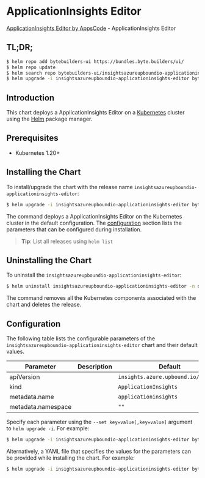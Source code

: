 # ApplicationInsights Editor

[ApplicationInsights Editor by AppsCode](https://byte.builders) - ApplicationInsights Editor

## TL;DR;

```bash
$ helm repo add bytebuilders-ui https://bundles.byte.builders/ui/
$ helm repo update
$ helm search repo bytebuilders-ui/insightsazureupboundio-applicationinsights-editor --version=v0.4.18
$ helm upgrade -i insightsazureupboundio-applicationinsights-editor bytebuilders-ui/insightsazureupboundio-applicationinsights-editor -n default --create-namespace --version=v0.4.18
```

## Introduction

This chart deploys a ApplicationInsights Editor on a [Kubernetes](http://kubernetes.io) cluster using the [Helm](https://helm.sh) package manager.

## Prerequisites

- Kubernetes 1.20+

## Installing the Chart

To install/upgrade the chart with the release name `insightsazureupboundio-applicationinsights-editor`:

```bash
$ helm upgrade -i insightsazureupboundio-applicationinsights-editor bytebuilders-ui/insightsazureupboundio-applicationinsights-editor -n default --create-namespace --version=v0.4.18
```

The command deploys a ApplicationInsights Editor on the Kubernetes cluster in the default configuration. The [configuration](#configuration) section lists the parameters that can be configured during installation.

> **Tip**: List all releases using `helm list`

## Uninstalling the Chart

To uninstall the `insightsazureupboundio-applicationinsights-editor`:

```bash
$ helm uninstall insightsazureupboundio-applicationinsights-editor -n default
```

The command removes all the Kubernetes components associated with the chart and deletes the release.

## Configuration

The following table lists the configurable parameters of the `insightsazureupboundio-applicationinsights-editor` chart and their default values.

|     Parameter      | Description |                    Default                     |
|--------------------|-------------|------------------------------------------------|
| apiVersion         |             | <code>insights.azure.upbound.io/v1beta1</code> |
| kind               |             | <code>ApplicationInsights</code>               |
| metadata.name      |             | <code>applicationinsights</code>               |
| metadata.namespace |             | <code>""</code>                                |


Specify each parameter using the `--set key=value[,key=value]` argument to `helm upgrade -i`. For example:

```bash
$ helm upgrade -i insightsazureupboundio-applicationinsights-editor bytebuilders-ui/insightsazureupboundio-applicationinsights-editor -n default --create-namespace --version=v0.4.18 --set apiVersion=insights.azure.upbound.io/v1beta1
```

Alternatively, a YAML file that specifies the values for the parameters can be provided while
installing the chart. For example:

```bash
$ helm upgrade -i insightsazureupboundio-applicationinsights-editor bytebuilders-ui/insightsazureupboundio-applicationinsights-editor -n default --create-namespace --version=v0.4.18 --values values.yaml
```
